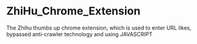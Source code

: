 # ZhiHu_Chrome_Extension
The Zhihu thumbs up chrome extension, which is used to enter URL likes, bypassed anti-crawler technology and using JAVASCRIPT
